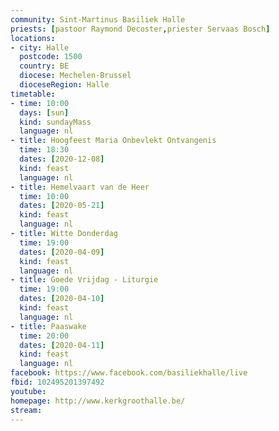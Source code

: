 ```yaml
---
community: Sint-Martinus Basiliek Halle
priests: [pastoor Raymond Decoster,priester Servaas Bosch]
locations:
- city: Halle
  postcode: 1500
  country: BE
  diocese: Mechelen-Brussel
  dioceseRegion: Halle
timetable:
- time: 10:00
  days: [sun]
  kind: sundayMass
  language: nl
- title: Hoogfeest Maria Onbevlekt Ontvangenis
  time: 18:30
  dates: [2020-12-08]
  kind: feast
  language: nl
- title: Hemelvaart van de Heer
  time: 10:00
  dates: [2020-05-21]
  kind: feast
  language: nl
- title: Witte Donderdag
  time: 19:00
  dates: [2020-04-09]
  kind: feast
  language: nl
- title: Goede Vrijdag - Liturgie
  time: 19:00
  dates: [2020-04-10]
  kind: feast
  language: nl
- title: Paaswake
  time: 20:00
  dates: [2020-04-11]
  kind: feast
  language: nl
facebook: https://www.facebook.com/basiliekhalle/live
fbid: 102495201397492
youtube:
homepage: http://www.kerkgroothalle.be/
stream:
---
```

